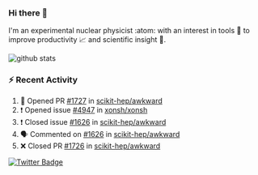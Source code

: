 ### Hi there 👋 

I'm an experimental nuclear physicist :atom: with an interest in tools :wrench: to improve productivity :chart_with_upwards_trend: and scientific insight :telescope:.

![github stats](https://github-readme-stats.vercel.app/api?username=agoose77&show_icons=true&hide_rank=true&hide_title=true&bg_color=30,e76445,904e95&text_color=efe3ec&icon_color=efe3ec)
<!--
**agoose77/agoose77** is a ✨ _special_ ✨ repository because its `README.md` (this file) appears on your GitHub profile.

Here are some ideas to get you started:

- 🔭 I’m currently working on ...
- 🌱 I’m currently learning ...
- 👯 I’m looking to collaborate on ...
- 🤔 I’m looking for help with ...
- 💬 Ask me about ...
- 📫 How to reach me: ...
- 😄 Pronouns: ...
- ⚡ Fun fact: ...
-->

### :zap: Recent Activity
<!--START_SECTION:activity-->
1. 💪 Opened PR [#1727](https://github.com/scikit-hep/awkward/pull/1727) in [scikit-hep/awkward](https://github.com/scikit-hep/awkward)
2. ❗️ Opened issue [#4947](https://github.com/xonsh/xonsh/issues/4947) in [xonsh/xonsh](https://github.com/xonsh/xonsh)
3. ❗️ Closed issue [#1626](https://github.com/scikit-hep/awkward/issues/1626) in [scikit-hep/awkward](https://github.com/scikit-hep/awkward)
4. 🗣 Commented on [#1626](https://github.com/scikit-hep/awkward/issues/1626) in [scikit-hep/awkward](https://github.com/scikit-hep/awkward)
5. ❌ Closed PR [#1726](https://github.com/scikit-hep/awkward/pull/1726) in [scikit-hep/awkward](https://github.com/scikit-hep/awkward)
<!--END_SECTION:activity-->


[![Twitter Badge](https://img.shields.io/twitter/follow/agoose77?style=flat-square&logo=Twitter&logoColor=white&color=cornflowerblue)](https://twitter.com/agoose77)
